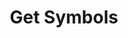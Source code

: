 ---
title: Get Symbols
position_number: 1
type: get
parameters:
  - name:
    content:
content_markdown: |-
  Welcome to our API.

  This API document is designed for those interested in developing for our platform.

  This API is still under development and will evolve.

  You'll succeed if you do this.
  {: .success }

  Here's some useful information.
  {: .info }

  Something may not happen if you try and do this.
  {: .warning }

  Something bad will happen if you do this.
  {: .error }
left_code_blocks:
  - code_block:
    title:
    language:
right_code_blocks:
  - code_block:
    title:
    language:
---